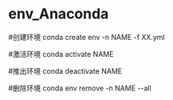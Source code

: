 # env_Anaconda
#创建环境
conda create env -n NAME -f XX.yml

#激活环境
conda activate NAME

#推出环境
conda deactivate NAME

#删除环境
conda env remove -n NAME --all
